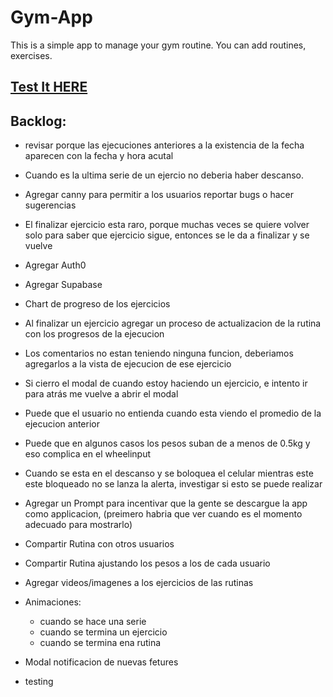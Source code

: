 # Gym-App

This is a simple app to manage your gym routine. You can add routines, exercises.

## [Test It HERE](https://javierbalonga.github.io/gym-app/) 

## Backlog:
- revisar porque las ejecuciones anteriores a la existencia de la fecha aparecen con la fecha y hora acutal
- Cuando es la ultima serie de un ejercio no deberia haber descanso.

- Agregar canny para permitir a los usuarios reportar bugs o hacer sugerencias

- El finalizar ejercicio esta raro, porque muchas veces se quiere volver solo para saber que ejercicio sigue, entonces se le da a finalizar y se vuelve
- Agregar Auth0
- Agregar Supabase
- Chart de progreso de los ejercicios
- Al finalizar un ejercicio agregar un proceso de actualizacion de la rutina con los progresos de la ejecucion
- Los comentarios no estan teniendo ninguna funcion, deberiamos agregarlos a la vista de ejecucion de ese ejercicio
- Si cierro el modal de cuando estoy haciendo un ejercicio, e intento ir para atrás me vuelve a abrir el modal
- Puede que el usuario no entienda cuando esta viendo el promedio de la ejecucion anterior
- Puede que en algunos casos los pesos suban de a menos de 0.5kg y eso complica en el wheelinput
- Cuando se esta en el descanso y se boloquea el celular mientras este este bloqueado no se lanza la alerta, investigar si esto se puede realizar
- Agregar un Prompt para incentivar que la gente se descargue la app como applicacion, (preimero habria que ver cuando es el momento adecuado para mostrarlo)
- Compartir Rutina con otros usuarios
- Compartir Rutina ajustando los pesos a los de cada usuario
- Agregar videos/imagenes a los ejercicios de las rutinas
- Animaciones:
    - cuando se hace una serie
    - cuando se termina un ejercicio
    - cuando se termina ena rutina
- Modal notificacion de nuevas fetures
- testing
